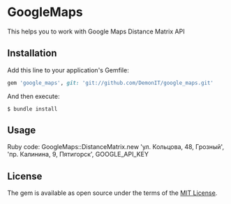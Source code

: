 # GoogleMaps

This helps you to work with
Google Maps Distance Matrix API


## Installation

Add this line to your application's Gemfile:

```ruby
gem 'google_maps', git: 'git://github.com/DemonIT/google_maps.git'
```

And then execute:

    $ bundle install

## Usage

Ruby code:
GoogleMaps::DistanceMatrix.new 'ул. Кольцова, 48, Грозный', 'пр. Калинина, 9, Пятигорск', GOOGLE_API_KEY

## License

The gem is available as open source under the terms of the [MIT License](http://opensource.org/licenses/MIT).

